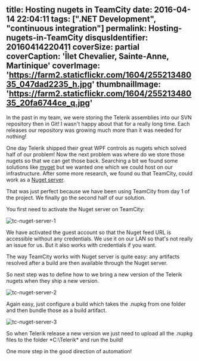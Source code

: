 title: Hosting nugets in TeamCity
date: 2016-04-14 22:04:11
tags: [".NET Development", "continuous integration"]
permalink: Hosting-nugets-in-TeamCity
disqusIdentifier: 20160414220411
coverSize: partial
coverCaption: 'Îlet Chevalier, Sainte-Anne, Martinique'
coverImage: 'https://farm2.staticflickr.com/1604/25521348035_047dad2235_h.jpg'
thumbnailImage: 'https://farm2.staticflickr.com/1604/25521348035_20fa6744ce_q.jpg'
---
In the past in my team, we were storing the Telerik assemblies into our SVN repository then in Git! I wasn't happy about that for a really long time. Each releases our repository was growing much more than it was needed for nothing!
<!-- more -->
One day Telerik shipped their great WPF controls as nugets which solved half of our problem! Now the next problem was where do we store those nugets so that we can get those back. Searching a bit we found some solutions like [myget](https://myget.org/) but we wanted one which we could host on our infrastructure. After some more research, we found ou that TeamCity, could work as a [Nuget server](https://confluence.jetbrains.com/display/TCD9/NuGet#NuGet-UsingTeamCityasNuGetServer).

That was just perfect because we have been using TeamCity from day 1 of the project. We finally go the  second half of our solution.

You first need to activate the Nuget server on TeamCity:

![tc-nuget-server-1](https://farm2.staticflickr.com/1674/26338964882_405d486347_o.png)

We have activated the guest account so that the Nuget feed URL is accessible without any credentials. We use it on our LAN so that's not really an issue for us. But it also works with credentials if you want.

The way TeamCity works with Nuget server is quite easy: any artifacts resolved after a build are then available through the Nuget server.

So next step was to define how to we bring a new version of the Telerik nugets when they ship a new version.

![tc-nuget-server-2](https://farm2.staticflickr.com/1441/26365113121_7f3047a0da_o.png)

Again easy, just configure a build which takes the .nupkg from one folder and then bundle those as a build artifact.

![tc-nuget-server-3](https://farm2.staticflickr.com/1671/25828490813_5a089e7001_o.png)

So when Telerik release a new version we just need to upload all the .nupkg files to the folder *C:\Telerik\* and run the build!

One more step in the good direction of automation!